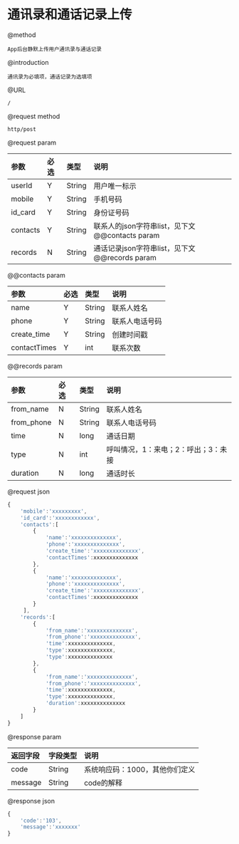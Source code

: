 # 通讯录和通话记录上传

@method

```
App后台静默上传用户通讯录与通话记录
```

@introduction

```
通讯录为必填项，通话记录为选填项
```

@URL

```
/
```

@request method

```
http/post
```

@request param

| 参数 | 必选 | 类型 | 说明 |
| :--- | :--- | :--- | :--- |
| userId | Y | String | 用户唯一标示 |
| mobile | Y | String | 手机号码 |
| id\_card | Y | String | 身份证号码 |
| contacts | Y | String | 联系人的json字符串list，见下文@@contacts param |
| records | N | String | 通话记录json字符串list，见下文@@records param |

@@contacts param

| 参数 | 必选 | 类型 | 说明 |
| :--- | :--- | :--- | :--- |
| name | Y | String | 联系人姓名 |
| phone | Y | String | 联系人电话号码 |
| create\_time | Y | String | 创建时间戳 |
| contactTimes | Y | int | 联系次数 |

@@records param

| 参数 | 必选 | 类型 | 说明 |
| :--- | :--- | :--- | :--- |
| from\_name | N | String | 联系人姓名 |
| from\_phone | N | String | 联系人电话号码 |
| time | N | long | 通话日期 |
| type | N | int | 呼叫情况，1：来电；2：呼出；3：未接 |
| duration | N | long | 通话时长 |

@request json

```js
{
    'mobile':'xxxxxxxxx',
    'id_card':'xxxxxxxxxxxx',
    'contacts':[
        {
            'name':'xxxxxxxxxxxxxx',
            'phone':'xxxxxxxxxxxxxx',
            'create_time':'xxxxxxxxxxxxxx',
            'contactTimes':xxxxxxxxxxxxxx
        },
        {
            'name':'xxxxxxxxxxxxxx',
            'phone':'xxxxxxxxxxxxxx',
            'create_time':'xxxxxxxxxxxxxx',
            'contactTimes':xxxxxxxxxxxxxx
        }
     ],   
    'records':[
        {
            'from_name':'xxxxxxxxxxxxxx',
            'from_phone':'xxxxxxxxxxxxxx',
            'time':xxxxxxxxxxxxxx,
            'type':xxxxxxxxxxxxxx,
            'type':xxxxxxxxxxxxxx
        },
        {
            'from_name':'xxxxxxxxxxxxxx',
            'from_phone':'xxxxxxxxxxxxxx',
            'time':xxxxxxxxxxxxxx,
            'type':xxxxxxxxxxxxxx,
            'duration':xxxxxxxxxxxxxx
        }
    ]
}
```

@response param

| 返回字段 | 字段类型 | 说明 |
| :--- | :--- | :--- |
| code | String | 系统响应码：1000，其他你们定义 |
| message | String | code的解释 |

@response json

```js
{
    'code':'103',
    'message':'xxxxxxx'
}
```



